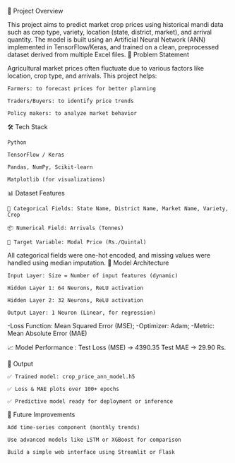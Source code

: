 📌 Project Overview

This project aims to predict market crop prices using historical mandi data such as crop type, variety, location (state, district, market), and arrival quantity. The model is built using an Artificial Neural Network (ANN) implemented in TensorFlow/Keras, and trained on a clean, preprocessed dataset derived from multiple Excel files.
🧠 Problem Statement

Agricultural market prices often fluctuate due to various factors like location, crop type, and arrivals. This project helps:

    Farmers: to forecast prices for better planning

    Traders/Buyers: to identify price trends

    Policy makers: to analyze market behavior

🛠 Tech Stack

    Python

    TensorFlow / Keras

    Pandas, NumPy, Scikit-learn

    Matplotlib (for visualizations)

📊 Dataset Features

    📍 Categorical Fields: State Name, District Name, Market Name, Variety, Crop

    📦 Numerical Field: Arrivals (Tonnes)

    🎯 Target Variable: Modal Price (Rs./Quintal)

All categorical fields were one-hot encoded, and missing values were handled using median imputation.
🧪 Model Architecture

    Input Layer: Size = Number of input features (dynamic)

    Hidden Layer 1: 64 Neurons, ReLU activation

    Hidden Layer 2: 32 Neurons, ReLU activation

    Output Layer: 1 Neuron (Linear, for regression)

-Loss Function: Mean Squared Error (MSE); 
-Optimizer: Adam; 
-Metric: Mean Absolute Error (MAE)


📈 Model Performance :
Test Loss (MSE)   ->	4390.35
Test MAE	    ->      29.90 Rs.


💾 Output

    ✅ Trained model: crop_price_ann_model.h5

    ✅ Loss & MAE plots over 100+ epochs

    ✅ Predictive model ready for deployment or inference

🚀 Future Improvements

    Add time-series component (monthly trends)

    Use advanced models like LSTM or XGBoost for comparison

    Build a simple web interface using Streamlit or Flask
